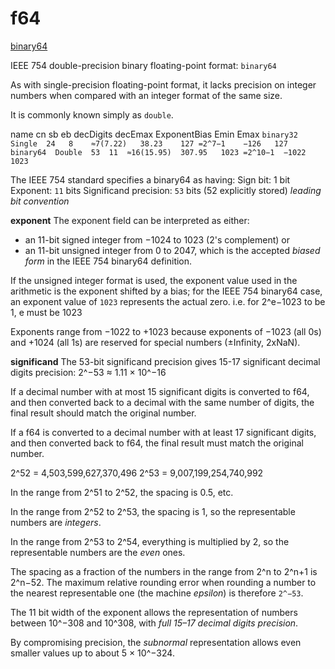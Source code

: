 # f64
[binary64](https://www.wikiwand.com/en/Double-precision_floating-point_format)

IEEE 754 double-precision binary floating-point format: `binary64`

As with single-precision floating-point format, it lacks precision on integer 
numbers when compared with an integer format of the same size. 

It is commonly known simply as `double`.

name       cn      sb  eb   decDigits decEmax  ExponentBias    Emin  Emax
`binary32  Single  24   8    ≈7(7.22)   38.23    127 =2^7−1    −126   127`
`binary64  Double  53  11  ≈16(15.95)  307.95   1023 =2^10−1  −1022  1023`


The IEEE 754 standard specifies a binary64 as having:
Sign bit: 1 bit
Exponent: `11` bits
Significand precision: `53` bits (52 explicitly stored) *leading bit convention*

**exponent**
The exponent field can be interpreted as either:
- an 11-bit signed integer from −1024 to 1023 (2's complement) or 
- an 11-bit unsigned integer from 0 to 2047, which is the accepted *biased form* 
  in the IEEE 754 binary64 definition. 
  
If the unsigned integer format is used, the exponent value used in the arithmetic 
is the exponent shifted by a bias; for the IEEE 754 binary64 case, an exponent 
value of `1023` represents the actual zero.
i.e. for 2^e−1023 to be 1, e must be 1023

Exponents range from −1022 to +1023 because exponents of −1023 (all 0s) 
and +1024 (all 1s) are reserved for special numbers (±Infinity, 2xNaN).


**significand**
The 53-bit significand precision gives 15-17 significant decimal digits 
precision: 2^−53 ≈ 1.11 × 10^−16

If a decimal number with at most 15 significant digits is converted to f64, 
and then converted back to a decimal with the same number of digits,
the final result should match the original number. 

If a f64 is converted to a decimal number with at least 17 significant digits, 
and then converted back to f64, the final result must match the original number.

2^52 = 4,503,599,627,370,496
2^53 = 9,007,199,254,740,992

In the range from 2^51 to 2^52, the spacing is 0.5, etc.

In the range from 2^52 to 2^53, the spacing is 1, 
so the representable numbers are *integers*.

In the range from 2^53 to 2^54, everything is multiplied by 2, 
so the representable numbers are the *even* ones.


The spacing as a fraction of the numbers in the range from 2^n to 2^n+1 is 2^n−52.
The maximum relative rounding error when rounding a number to the nearest 
representable one (the machine *epsilon*) is therefore `2^−53`.

The 11 bit width of the exponent allows the representation of numbers between 
10^−308 and 10^308, with *full 15–17 decimal digits precision*.

By compromising precision, the *subnormal* representation allows even smaller 
values up to about 5 × 10^−324.
